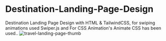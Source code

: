 # Destination-Landing-Page-Design
Destination Landing Page Design with HTML &amp; TailwindCSS, for swiping animations used Swiper.js and For CSS Animation's Animate CSS has been used..
![travel-landing-page-thumb](https://user-images.githubusercontent.com/57999016/111778206-55e12a80-88da-11eb-99ec-f7bbbf6d41fe.png)
